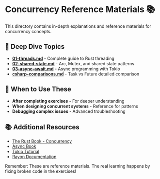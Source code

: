 # Concurrency Reference Materials 📚

This directory contains in-depth explanations and reference materials for concurrency concepts.

## 📖 Deep Dive Topics

- **[01-threads.md](01-threads.md)** - Complete guide to Rust threading
- **[02-shared-state.md](02-shared-state.md)** - Arc, Mutex, and shared state patterns
- **[03-async-await.md](03-async-await.md)** - Async programming with Tokio
- **[csharp-comparisons.md](csharp-comparisons.md)** - Task vs Future detailed comparison

## 🎯 When to Use These

- **After completing exercises** - For deeper understanding
- **When designing concurrent systems** - Reference for patterns
- **Debugging complex issues** - Advanced troubleshooting

## 📚 Additional Resources

- [The Rust Book - Concurrency](https://doc.rust-lang.org/book/ch16-00-fearless-concurrency.html)
- [Async Book](https://rust-lang.github.io/async-book/)
- [Tokio Tutorial](https://tokio.rs/tokio/tutorial)
- [Rayon Documentation](https://docs.rs/rayon/)

Remember: These are reference materials. The real learning happens by fixing broken code in the exercises!